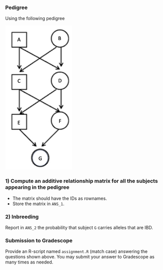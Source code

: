 
### Pedigree
Using the following pedigree

![http://url/to/img.png](https://github.com/gdlc/STAT_GEN/blob/main/INCLASS/pedigree.png)

### 1) Compute an additive relationship matrix for all the subjects appearing in the pedigree

 - The matrix should have the IDs as rownames.
 - Store the matrix in `ANS_1`.

### 2) Inbreeding

Report in `ANS_2` the probability that subject `G` carries alleles that are IBD.




### Submission to Gradescope 

Provide an R-script named `assignment.R` (match case) answering the questions shown above. You may submit your answer to Gradescope as many times as needed.

